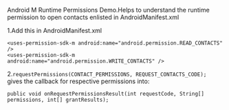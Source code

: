 Android M Runtime Permissions Demo.Helps to understand the runtime permission to open contacts enlisted in AndroidManifest.xml

1.Add this in AndroidManifest.xml
  
 ```
 <uses-permission-sdk-m android:name="android.permission.READ_CONTACTS" />
 <uses-permission-sdk-m android:name="android.permission.WRITE_CONTACTS" />
 ```

2.```requestPermissions(CONTACT_PERMISSIONS, REQUEST_CONTACTS_CODE); ```
	gives the callback for respective permissions into:
  
  ```public void onRequestPermissionsResult(int requestCode, String[] permissions, int[] grantResults);```
